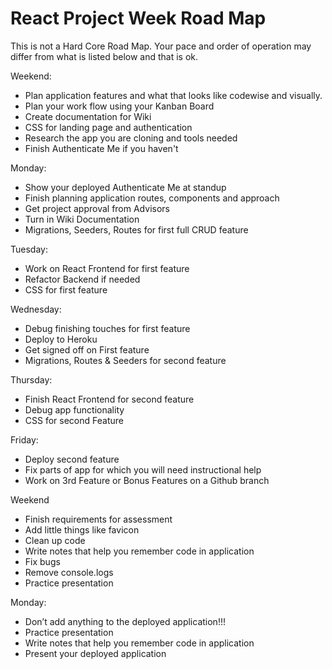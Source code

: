 # React Project Week Road Map

This is not a Hard Core Road Map. Your pace and order of operation may differ from what is listed below and that is ok.

Weekend:

- Plan application features and what that looks like codewise and visually.
- Plan your work flow using your Kanban Board
- Create documentation for Wiki
- CSS for landing page and authentication
- Research the app you are cloning and tools needed
- Finish Authenticate Me if you haven't

Monday:

- Show your deployed Authenticate Me at standup
- Finish planning application routes, components and approach
- Get project approval from Advisors
- Turn in Wiki Documentation
- Migrations, Seeders, Routes for first full CRUD feature

Tuesday:

- Work on React Frontend for first feature
- Refactor Backend if needed
- CSS for first feature

Wednesday:

- Debug finishing touches for first feature
- Deploy to Heroku
- Get signed off on First feature
- Migrations, Routes & Seeders for second feature

Thursday:

- Finish React Frontend for second feature
- Debug app functionality
- CSS for second Feature

Friday:

- Deploy second feature
- Fix parts of app for which you will need instructional help
- Work on 3rd Feature or Bonus Features on a Github branch

Weekend

- Finish requirements for assessment
- Add little things like favicon
- Clean up code
- Write notes that help you remember code in application
- Fix bugs
- Remove console.logs
- Practice presentation

Monday:

- Don’t add anything to the deployed application!!!
- Practice presentation
- Write notes that help you remember code in application
- Present your deployed application
